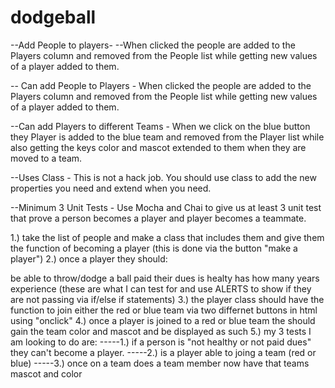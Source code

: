 # dodgeball
--Add People to players- --When clicked the people are added to the Players column and removed from the People list while getting new values of a player added to them.

-- Can add People to Players - When clicked the people are added to the Players column and removed from the People list while getting new values of a player added to them.

--Can add Players to different Teams - When we click on the blue button they Player is added to the blue team and removed from the Player list while also getting the keys color and mascot extended to them when they are moved to a team.

--Uses Class - This is not a hack job. You should use class to add the new properties you need and extend when you need.

--Minimum 3 Unit Tests - Use Mocha and Chai to give us at least 3 unit test that prove a person becomes a player and player becomes a teammate.

1.) take the list of people and make a class that includes them and give them the function of becoming a player (this is done via the button "make a player") 2.) once a player they should:

be able to throw/dodge a ball
paid their dues
is healty
has how many years experience (these are what I can test for and use ALERTS to show if they are not passing via if/else if statements) 3.) the player class should have the function to join either the red or blue team via two differnet buttons in html using "onclick" 4.) once a player is joined to a red or blue team the should gain the team color and mascot and be displayed as such 5.) my 3 tests I am looking to do are: -----1.) if a person is "not healthy or not paid dues" they can't become a player. -----2.) is a player able to joing a team (red or blue) -----3.) once on a team does a team member now have that teams mascot and color